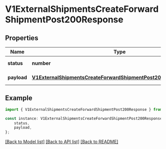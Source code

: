 # V1ExternalShipmentsCreateForwardShipmentPost200Response


## Properties

Name | Type | Description | Notes
------------ | ------------- | ------------- | -------------
**status** | **number** |  | [default to undefined]
**payload** | [**V1ExternalShipmentsCreateForwardShipmentPost200ResponsePayload**](V1ExternalShipmentsCreateForwardShipmentPost200ResponsePayload.md) |  | [default to undefined]

## Example

```typescript
import { V1ExternalShipmentsCreateForwardShipmentPost200Response } from './api';

const instance: V1ExternalShipmentsCreateForwardShipmentPost200Response = {
    status,
    payload,
};
```

[[Back to Model list]](../README.md#documentation-for-models) [[Back to API list]](../README.md#documentation-for-api-endpoints) [[Back to README]](../README.md)
